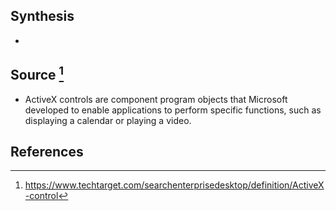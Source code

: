 ## Synthesis
- 
## Source [^1]
- ActiveX controls are component program objects that Microsoft developed to enable applications to perform specific functions, such as displaying a calendar or playing a video.
## References

[^1]: https://www.techtarget.com/searchenterprisedesktop/definition/ActiveX-control